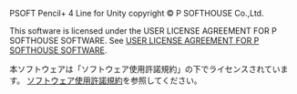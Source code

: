 PSOFT Pencil+ 4 Line for Unity copyright © P SOFTHOUSE Co.,Ltd.

This software is licensed under the USER LICENSE AGREEMENT FOR
P SOFTHOUSE SOFTWARE. See [USER LICENSE AGREEMENT FOR P SOFTHOUSE SOFTWARE](https://www.psoft.co.jp/cgi-html/en_license_agreement.html).

本ソフトウェアは「ソフトウェア使用許諾規約」の下でライセンスされています。 [ソフトウェア使用許諾規約](https://www.psoft.co.jp/cgi-html/jp_license_agreement.html)を参照してください。
